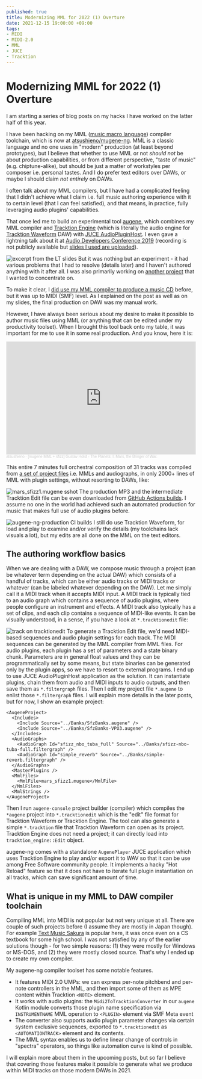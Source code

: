 ```yaml
---
published: true
title: Modernizing MML for 2022 (1) Overture
date: 2021-12-15 19:00:00 +09:00
tags:
- MIDI
- MIDI-2.0
- MML
- JUCE
- Tracktion
---
```


# Modernizing MML for 2022 (1) Overture

I am starting a series of blog posts on my hacks I have worked on the latter half of this year.

I have been hacking on my MML ([music macro language](https://en.wikipedia.org/wiki/Music_Macro_Language)) compiler toolchain, which is now at [atsushieno/mugene-ng](https://github.com/atsushieno/mugene-ng/). MML is a classic language and no one uses in "modern" production (at least beyond prototypes), but I believe that whether to use MML or not *should not* be about production capabilities, or from different perspective, "taste of music" (e.g. chiptune-alike), but should be just a matter of workstyles per composer i.e. personal tastes. And I do prefer text editors over DAWs, or maybe I should claim *not entirely* on DAWs.

I often talk about my MML compilers, but I have had a complicated feeling that I didn't achieve what I claim i.e. full music authoring experience with it to certain level (that I can feel satisfied), and that means, in practice, fully leveraging audio plugins' capabilities.

That once led me to build an experimental tool [augene](https://github.com/atsushieno/augene), which combines my MML compiler and [Tracktion Engine](https://github.com/Tracktion/tracktion_engine/) (which is literally the audio engine for [Tracktion Waveform](https://www.tracktion.com/products/waveform-pro) DAW) with [JUCE AudioPluginHost](https://github.com/juce-framework/JUCE/tree/master/extras/AudioPluginHost). I even gave a lightning talk about it at [Audio Developers Conference 2019](adc19.sched.com/) (recording is not publicly available but [slides I used are uploaded](https://speakerdeck.com/atsushieno/create-music-in-199x-language-for-2019-sequencer)).

![excerpt from the LT slides](https://i.imgur.com/Gh63zPK.png)
But it was nothing but an experiment - it had various problems that I had to resolve (details later) and I haven't authored anything with it after all. I was also primarily working on [another project](https://github.com/atsushieno/android-audio-plugin-framework) that I wanted to concentrate on.

To make it clear, I [did use my MML compiler to produce a music CD](https://atsushieno.github.io/2019/03/08/_.html) before, but it was up to MIDI (SMF) level. As I explained on the post as well as on my slides, the final production on DAW was my manual work.

However, I have always been serious about my desire to make it possible to author music files using MML (or anything that can be edited under my productivity toolset). When I brought this tool back onto my table, it was important for me to use it in some real production. And you know, here it is:

<iframe width="100%" height="300" scrolling="no" frameborder="no" allow="autoplay" src="https://w.soundcloud.com/player/?url=https%3A//api.soundcloud.com/tracks/1162056904&color=%23ff5500&auto_play=false&hide_related=false&show_comments=true&show_user=true&show_reposts=false&show_teaser=true&visual=true"></iframe><div style="font-size: 10px; color: #cccccc;line-break: anywhere;word-break: normal;overflow: hidden;white-space: nowrap;text-overflow: ellipsis; font-family: Interstate,Lucida Grande,Lucida Sans Unicode,Lucida Sans,Garuda,Verdana,Tahoma,sans-serif;font-weight: 100;"><a href="https://soundcloud.com/atsushieno" title="atsushieno" target="_blank" style="color: #cccccc; text-decoration: none;">atsushieno</a> · <a href="https://soundcloud.com/atsushieno/mugene-mml-sfizz-gustav-holst-the-planets-i-mars-the-bringer-of-war" title="[mugene MML + sfizz] Gustav Holst - The Planets: I. Mars, the Bringer of War." target="_blank" style="color: #cccccc; text-decoration: none;">[mugene MML + sfizz] Gustav Holst - The Planets: I. Mars, the Bringer of War.</a></div>

This entire 7 minutes full orchestral composition of 31 tracks was compiled from [a set of project files](https://github.com/atsushieno/augene-ng/blob/main/samples/mars/) i.e. MMLs and audiographs, in only 2000+ lines of MML with plugin settings, without resorting to DAWs, like:

![mars_sfizz1.mugene sshot](https://i.imgur.com/zwRbNKU.png)
The production MP3 and the intermediate Tracktion Edit file can be even downloaded from [GitHub Actions builds](https://github.com/atsushieno/augene-ng-production/actions/runs/1549073098). I assume no one in the world had achieved such an automated production for music that makes full use of audio plugins before.

![augene-ng-production CI builds](https://i.imgur.com/72Ix9Mp.png)
I still do use Tracktion Waveform, for load and play to examine and/or verify the details (my toolchains lack visuals a lot), but my edits are all done on the MML on the text editors.

## The authoring workflow basics

When we are dealing with a DAW, we compose music through a project (can be whatever term depending on the actual DAW) which consists of a handful of tracks, which can be either audio tracks or MIDI tracks or whatever (can be labeled whatever depending on the DAW). Let me simply call it a MIDI track when it accepts MIDI input. A MIDI track is typically tied to an audio graph which contains a sequence of audio plugins, where people configure an instrument and effects. A MIDI track also typically has a set of clips, and each clip contains a sequence of MIDI-like events. It can be visually understood, in a sense, if you have a look at `*.tracktionedit` file:

![track on tracktionedit](https://i.imgur.com/8Heh5OE.png)
To generate a Tracktion Edit file, we'd need MIDI-based sequences and audio plugin settings for each track. The MIDI sequences can be generated by the MML compiler from MML files. For audio plugins, each plugin has a set of parameters and a state binary chunk. Parameters are in general float values and they can be programmatically set by some means, but state binaries can be generated only by the plugin apps, so we have to resort to external programs. I end up to use JUCE AudioPluginHost application as the solution. It can instantiate plugins, chain them from audio and MIDI inputs to audio outputs, and then save them as `*.filtergraph` files. Then I edit my project file `*.augene` to enlist those `*.filtergraph` files. I will explain more details in the later posts, but for now, I show an example project:

```
<AugeneProject>
  <Includes>
    <Include Source="../Banks/SfzBanks.augene" />
    <Include Source="../Banks/SfzBanks-VPO3.augene" />
  </Includes>
  <AudioGraphs>
    <AudioGraph Id="sfizz_nbo_tuba_full" Source="../Banks/sfizz-nbo-tuba-full.filtergraph" />
    <AudioGraph Id="simple_reverb" Source="../Banks/simple-reverb.filtergraph" />
  </AudioGraphs>
  <MasterPlugins />
  <MmlFiles>
    <MmlFile>mars_sfizz1.mugene</MmlFile>
  </MmlFiles>
  <MmlStrings />
</AugeneProject>
```

Then I run `augene-console` project builder (compiler) which compiles the `*augene` project into `*.tracktionedit` which is the "edit" file format for Tracktion Waveform or Tracktion Engine. The tool can also generate a simple `*.tracktion` file that Tracktion Waveform can open as its project. Tracktion Engine does not need a project; it can directly load into `tracktion_engine::Edit` object.

augene-ng comes with a standalone `AugenePlayer` JUCE application which uses Tracktion Engine to play and/or export it to WAV so that it can be use among Free Software community people. It implements a hacky "Hot Reload" feature so that it does not have to iterate full plugin instantiation on all tracks, which can save significant amount of time.

## What is unique in my MML to DAW compiler toolchain

Compiling MML into MIDI is not popular but not very unique at all. There are couple of such projects before (I assume they are mostly in Japan though). For example [Text Music Sakura](https://sakuramml.com/) is popular here, it was once even on a CS textbook for some high school. I was not satisfied by any of the earlier solutions though - for two simple reasons: (1) they were mostly for Windows or MS-DOS, and (2) they were mostly closed source. That's why I ended up to create my own compiler.

My augene-ng compiler toolset has some notable features.

- It features MIDI 2.0 UMPs: we can express per-note pitchbend and per-note controllers in the MML, and then import some of them as MPE content within Tracktion `<NOTE>` element.
- It works with audio plugins: the `Midi2ToTracktionConverter` in our `augene` Kotlin module converts those plugin name specification via `INSTRUMENTNAME` MML operation to `<PLUGIN>` element via SMF Meta event
- The converter also supports audio plugin parameter changes via certain system exclusive sequences, exported to `*.tracktionedit` as `<AUTOMATIONTRACK>` element and its contents.
- The MML syntax enables us to define linear change of controls in "spectra" operators, so things like automation curve is  kind of possible.

I will explain more about them in the upcoming posts, but so far I believe that covering those features make it possible to generate what we produce within MIDI tracks on those modern DAWs in 2021.

